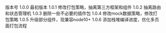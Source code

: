 版本号
1.0.0 最初版本
1.0.1 修改打包策略，抽离第三方框架和组件
1.0.2 抽离路由和状态管理机
1.0.3 删除一些不必要的插件包
1.0.4 修改mock数据策略，修改打包策略
1.0.5 升级部分组件，现兼容node10+
1.0.6 添加栈堆编译进度，优化多页面打包流程